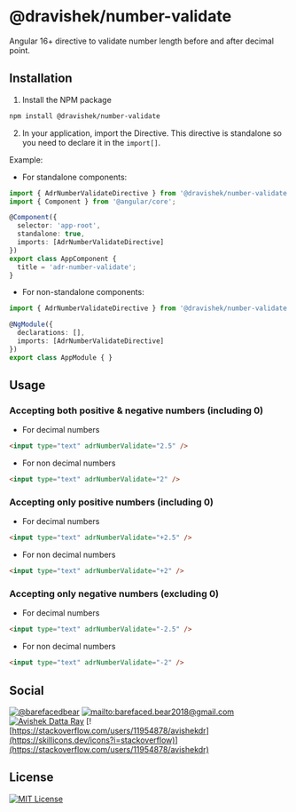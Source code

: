 
# @dravishek/number-validate

Angular 16+ directive to validate number length before and after decimal point.

## Installation

1. Install the NPM package

```bash
npm install @dravishek/number-validate
```

2. In your application, import the Directive. This directive is standalone so you need to declare it in the `import[]`.

Example:

- For standalone components:

```typescript
import { AdrNumberValidateDirective } from '@dravishek/number-validate';
import { Component } from '@angular/core';

@Component({
  selector: 'app-root',
  standalone: true,
  imports: [AdrNumberValidateDirective]
})
export class AppComponent {
  title = 'adr-number-validate';
}
```

- For non-standalone components:

```typescript
import { AdrNumberValidateDirective } from '@dravishek/number-validate';

@NgModule({
  declarations: [],
  imports: [AdrNumberValidateDirective]
})
export class AppModule { }
```

## Usage

### Accepting both positive & negative numbers (including 0)

- For decimal numbers

```html
<input type="text" adrNumberValidate="2.5" />
```

- For non decimal numbers

```html
<input type="text" adrNumberValidate="2" />
```

### Accepting only positive numbers (including 0)

- For decimal numbers

```html
<input type="text" adrNumberValidate="+2.5" />
```

- For non decimal numbers

```html
<input type="text" adrNumberValidate="+2" />
```

### Accepting only negative numbers (excluding 0)

- For decimal numbers

```html
<input type="text" adrNumberValidate="-2.5" />
```

- For non decimal numbers

```html
<input type="text" adrNumberValidate="-2" />
```

## Social

[![@barefacedbear](https://skillicons.dev/icons?i=github)](https://github.com/barefacedbear)
[![mailto:barefaced.bear2018@gmail.com](https://skillicons.dev/icons?i=gmail)](mailto:barefaced.bear2018@gmail.com)
[![Avishek Datta Ray](https://skillicons.dev/icons?i=linkedin)](https://www.linkedin.com/in/avishekdr-2611)
[![https://stackoverflow.com/users/11954878/avishekdr](https://skillicons.dev/icons?i=stackoverflow)](https://stackoverflow.com/users/11954878/avishekdr)

## License

[![MIT License](https://img.shields.io/badge/License-MIT-green.svg)](https://choosealicense.com/licenses/mit/)
